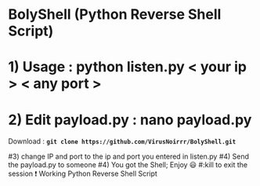 # BolyShell (Python Reverse Shell Script)
# 1) Usage : python listen.py < your ip > < any port >
  # 2) Edit payload.py : nano payload.py
  Download : **`git clone https://github.com/VirusNoirrr/BolyShell.git`**
  
  #3) change IP and port to the ip and port you entered in listen.py 
  #4) Send the payload.py to someone
  #4) You got the Shell; Enjoy 😃
  #:kill to exit the session ❗
  Working Python Reverse Shell Script
  
